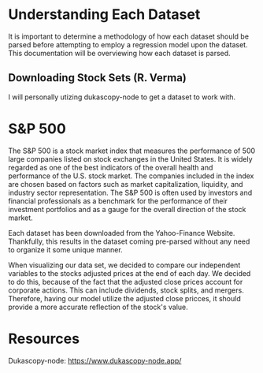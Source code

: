 
# Understanding Each Dataset

It is important to determine a methodology of how each dataset should be parsed before attempting to employ a regression model upon the dataset. This documentation will be overviewing how each dataset is parsed.

## Downloading Stock Sets (R. Verma)

I will personally utizing dukascopy-node to get a dataset to work with. 

# S&P 500

The S&P 500 is a stock market index that measures the performance of 500 large companies listed on stock exchanges in the United States. It is widely regarded as one of the best indicators of the overall health and performance of the U.S. stock market. The companies included in the index are chosen based on factors such as market capitalization, liquidity, and industry sector representation. The S&P 500 is often used by investors and financial professionals as a benchmark for the performance of their investment portfolios and as a gauge for the overall direction of the stock market.

Each dataset has been downloaded from the Yahoo-Finance Website. Thankfully, this results in the dataset coming pre-parsed without any need to organize it some unique manner.

When visualizing our data set, we decided to compare our independent variables to the stocks adjusted prices at the end of each day. We decided to do this, because of the fact that the adjusted close prices account for corporate actions. This can include dividends, stock splits, and mergers. Therefore, having our model utilize the adjusted close pricces, it should provide a more accurate reflection of the stock's value.

# Resources
Dukascopy-node:
    https://www.dukascopy-node.app/
